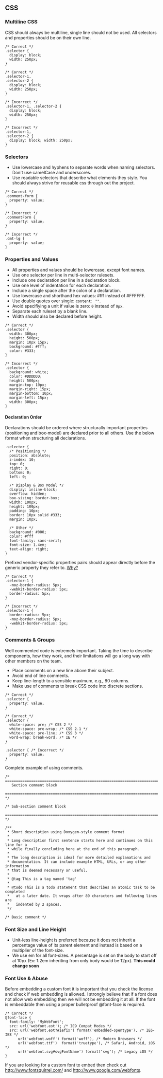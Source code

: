 ## CSS

### Multiline CSS
CSS should always be multiline, single line should not be used. All selectors and properties should be on their own line.

```
/* Correct */
.selector {
  display: block;
  width: 250px;
}

/* Correct */
.selector-1,
.selector-2 {
  display: block;
  width: 250px;
}

/* Incorrect */
.selector-1, .selector-2 {
  display: block;
  width: 250px;
}

/* Incorrect */
.selector-1,
.selector-2 {
  display: block; width: 250px;
}
```

### Selectors
* Use lowercase and hyphens to separate words when naming selectors. Don't use camelCase and underscores.
* Use readable selectors that describe what elements they style. You should always strive for reusable css through out the project.

```
/* Correct */
.comment-form {
  property: value;
}

/* Incorrect */
.commentForm {
  property: value;
}

/* Incorrect */
.cmt-lg {
  property: value;
}
```

### Properties and Values
* All properties and values should be lowercase, except font names.
* Use one selector per line in multi-selector rulesets.
* Include one declaration per line in a declaration block.
* Use one level of indentation for each declaration.
* Include a single space after the colon of a declaration.
* Use lowercase and shorthand hex values: #fff instead of #FFFFFF.
* Use double quotes over single: `content: ""`.
* Avoid specifiying a unit if value is zero: `0` instead of `0px`.
* Separate each ruleset by a blank line.
* Width should also be declared before height.

```
/* Correct */
.selector {
  width: 300px;
  height: 500px;
  margin: 10px 15px;
  background: #fff;
  color: #333;
}

/* Incorrect */
.selector {
  background: white;
  color: #DDDDDD;
  height: 500px;
  margin-top: 10px;
  margin-right: 15px;
  margin-bottom: 10px;
  margin-left: 15px;
  width: 300px;
}
```

#### Declaration Order
Declarations should be ordered where structurally important properties (positioning and box-model) are declared prior to all others. Use the below format when structuring all declarations.

```
.selector {
  /* Positioning */
  position: absolute;
  z-index: 10;
  top: 0;
  right: 0;
  bottom: 0;
  left: 0;

  /* Display & Box Model */
  display: inline-block;
  overflow: hidden;
  box-sizing: border-box;
  width: 100px;
  height: 100px;
  padding: 10px;
  border: 10px solid #333;
  margin: 10px;

  /* Other */
  background: #000;
  color: #fff
  font-family: sans-serif;
  font-size: 1.4em;
  text-align: right;
}
```

Prefixed vendor-specific properties pairs should appear directly before the generic property they refer to. <a href="http://www.alistapart.com/comments/prefix-or-posthack//#9">Why?</a>

```
/* Correct */
.selector-1 {
  -moz-border-radius: 5px;
  -webkit-border-radius: 5px;
  border-radius: 5px;
}

/* Incorrect */
.selector-1 {
  border-radius: 5px;
  -moz-border-radius: 5px;
  -webkit-border-radius: 5px;
}
```

### Comments & Groups
Well commented code is extremely important. Taking the time to describe components, how they work, and their limitations will go a long way with other members on the team.

* Place comments on a new line above their subject.
* Avoid end of line comments.
* Keep line-length to a sensible maximum, e.g., 80 columns.
* Make use of comments to break CSS code into discrete sections.

```
/* Correct */
.selector {
  property: value;
}

/* Correct */
.selector {
  white-space: pre; /* CSS 2 */
  white-space: pre-wrap; /* CSS 2.1 */
  white-space: pre-line; /* CSS 3 */
  word-wrap: break-word; /* IE */
}

.selector { /* Incorrect */
  property: value;
}
```

Complete example of using comments.

```
/* ==========================================================================
   Section comment block
   ========================================================================== */

/* Sub-section comment block
   ========================================================================== */

/**
 * Short description using Doxygen-style comment format
 *
 * Long description first sentence starts here and continues on this line for a
 * while finally concluding here at the end of this paragraph.
 *
 * The long description is ideal for more detailed explanations and
 * documentation. It can include example HTML, URLs, or any other information
 * that is deemed necessary or useful.
 *
 * @tag This is a tag named 'tag'
 *
 * @todo This is a todo statement that describes an atomic task to be completed
 *   at a later date. It wraps after 80 characters and following lines are
 *   indented by 2 spaces.
 */

/* Basic comment */
```

### Font Size and Line Height
* Unit-less line-height is preferred because it does not inherit a percentage value of its parent element and instead is based on a multiplier of the font-size.
* We use em for all font-sizes. A percentage is set on the body to start off at 10px (Ex: 1.2em inheriting from only body would be 12px). **This could change soon**

### Font Use & Abuse
Before embedding a custom font it is important that you check the license and check if web embedding is allowed. I strongly believe that if a font does not allow web embedding then we will not be embedding it at all. If the font is embeddable then using a proper bulletproof @font-face is required.

```
/* Correct */
@font-face {
  font-family: 'MyWebFont';
  src: url('webfont.eot'); /* IE9 Compat Modes */
  src: url('webfont.eot?#iefix') format('embedded-opentype'), /* IE6-IE8 */
      url('webfont.woff') format('woff'), /* Modern Browsers */
      url('webfont.ttf')  format('truetype'), /* Safari, Android, iOS */
      url('webfont.svg#svgFontName') format('svg'); /* Legacy iOS */
}
```

If you are looking for a custom font to embed then check out <a href="http://www.fontsquirrel.com/">http://www.fontsquirrel.com/</a> and <a href="http://www.google.com/webfonts">http://www.google.com/webfonts</a>.
